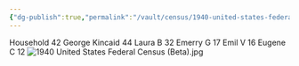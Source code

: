 ```yaml
---
{"dg-publish":true,"permalink":"/vault/census/1940-united-states-federal-census/","tags":["George-Kincaid","Laura-Skaggs","Emory-Garfield-Kincaid","Eugene-Kincaid","Emil-Kincaid"]}
---
```


Household 42
George Kincaid 44
Laura B 32
Emerry G 17
Emil V 16
Eugene C 12
![1940 United States Federal Census (Beta).jpg](/img/user/assets/1940_United_States_Federal_Census.resources%201/1940%20United%20States%20Federal%20Census%20(Beta).jpg)
